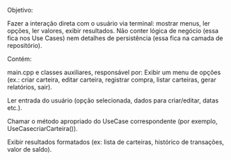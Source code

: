 Objetivo:

Fazer a interação direta com o usuário via terminal: mostrar menus, ler opções, ler valores, exibir resultados.
Não conter lógica de negócio (essa fica nos Use Cases) nem detalhes de persistência (essa fica na camada de repositório).

Contém:

main.cpp e classes auxiliares, responsável por:
    Exibir um menu de opções (ex.: criar carteira, editar carteira, registrar compra, listar carteiras, gerar relatórios, sair).

Ler entrada do usuário (opção selecionada, dados para criar/editar, datas etc.).

Chamar o método apropriado do UseCase correspondente (por exemplo, UseCasecriarCarteira()).

Exibir resultados formatados (ex: lista de carteiras, histórico de transações, valor de saldo).

